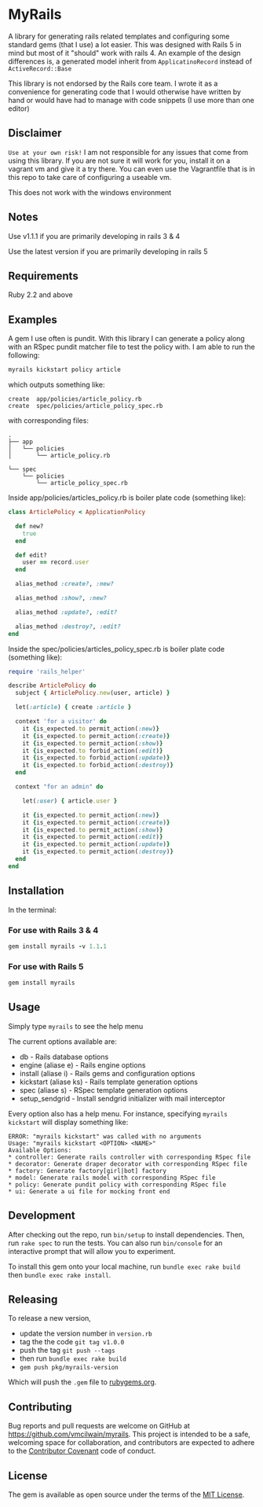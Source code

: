 # MyRails

A library for generating rails related templates and configuring some standard gems (that I use) a lot easier. This was designed with Rails 5 in mind but most of it "should" work with rails 4. An example of the design differences is, a generated model inherit from `ApplicatinoRecord` instead of `ActiveRecord::Base`

This library is not endorsed by the Rails core team. I wrote it as a convenience for generating code that I would otherwise have written by hand or would have had to manage with code snippets (I use more than one editor)

## Disclaimer

`Use at your own risk!` I am not responsible for any issues that come from using this library. If you are not sure it will work for you, install it on a vagrant vm and give it a try there. You can even use the Vagrantfile that is in this repo to take care of configuring a useable vm.

This does not work with the windows environment

## Notes

Use v1.1.1 if you are primarily developing in rails 3 & 4

Use the latest version if you are primarily developing in rails 5

## Requirements

Ruby 2.2 and above

## Examples

A gem I use often is pundit. With this library I can generate a policy along with an RSpec pundit matcher file to test the policy with. I am able to run the following:

```ruby
myrails kickstart policy article
```

which outputs something like:

```
create  app/policies/article_policy.rb
create  spec/policies/article_policy_spec.rb
```

with corresponding files:

```
.
├── app
│   └── policies
│       └── article_policy.rb

└── spec
    └── policies
        └── article_policy_spec.rb
```

Inside app/policies/articles_policy.rb is boiler plate code (something like):

```ruby
class ArticlePolicy < ApplicationPolicy

  def new?
    true
  end

  def edit?
    user == record.user
  end

  alias_method :create?, :new?

  alias_method :show?, :new?

  alias_method :update?, :edit?

  alias_method :destroy?, :edit?
end
```

Inside the spec/policies/articles_policy_spec.rb is boiler plate code (something like):

```ruby
require 'rails_helper'

describe ArticlePolicy do
  subject { ArticlePolicy.new(user, article) }

  let(:article) { create :article }

  context 'for a visitor' do
    it {is_expected.to permit_action(:new)}
    it {is_expected.to permit_action(:create)}
    it {is_expected.to permit_action(:show)}
    it {is_expected.to forbid_action(:edit)}
    it {is_expected.to forbid_action(:update)}
    it {is_expected.to forbid_action(:destroy)}
  end

  context "for an admin" do

    let(:user) { article.user }

    it {is_expected.to permit_action(:new)}
    it {is_expected.to permit_action(:create)}
    it {is_expected.to permit_action(:show)}
    it {is_expected.to permit_action(:edit)}
    it {is_expected.to permit_action(:update)}
    it {is_expected.to permit_action(:destroy)}
  end
end
```

## Installation

In the terminal:

### For use with Rails 3 & 4

```ruby
gem install myrails -v 1.1.1
```

### For use with Rails 5

```ruby
gem install myrails
```

## Usage

Simply type `myrails` to see the help menu

The current options available are:

* db - Rails database options
* engine (aliase e) - Rails engine options
* install (aliase i) - Rails gems and configuration options
* kickstart (aliase ks) - Rails template generation options
* spec (aliase s) - RSpec template generation options
* setup_sendgrid - Install sendgrid initializer with mail interceptor

Every option also has a help menu. For instance, specifying `myrails kickstart` will display something like:

```
ERROR: "myrails kickstart" was called with no arguments
Usage: "myrails kickstart <OPTION> <NAME>"
Available Options:
* controller: Generate rails controller with corresponding RSpec file
* decorator: Generate draper decorator with corresponding RSpec file
* factory: Generate factory[girl|bot] factory
* model: Generate rails model with corresponding RSpec file
* policy: Generate pundit policy with corresponding RSpec file
* ui: Generate a ui file for mocking front end
```

## Development

After checking out the repo, run `bin/setup` to install dependencies. Then, run `rake spec` to run the tests. You can also run `bin/console` for an interactive prompt that will allow you to experiment.

To install this gem onto your local machine, run `bundle exec rake build` then `bundle exec rake install`.

## Releasing
To release a new version,
* update the version number in `version.rb`
* tag the the code `git tag v1.0.0`
* push the tag `git push --tags`
* then run `bundle exec rake build`
* `gem push pkg/myrails-version`

Which will push the `.gem` file to [rubygems.org](https://rubygems.org).

## Contributing

Bug reports and pull requests are welcome on GitHub at https://github.com/vmcilwain/myrails. This project is intended to be a safe, welcoming space for collaboration, and contributors are expected to adhere to the [Contributor Covenant](http://contributor-covenant.org) code of conduct.


## License

The gem is available as open source under the terms of the [MIT License](http://opensource.org/licenses/MIT).
